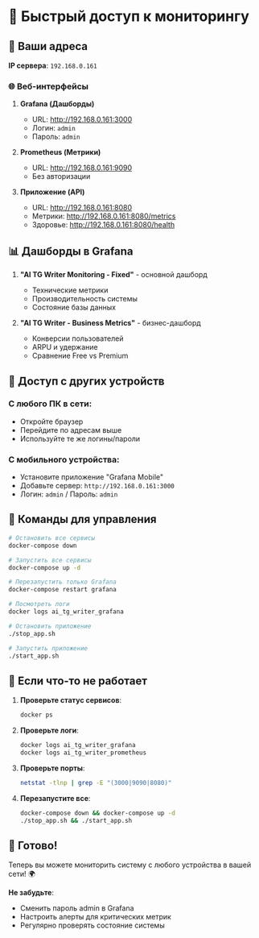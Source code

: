 # 🚀 Быстрый доступ к мониторингу

## 📍 Ваши адреса

**IP сервера**: `192.168.0.161`

### 🌐 Веб-интерфейсы

1. **Grafana (Дашборды)**
   - URL: http://192.168.0.161:3000
   - Логин: `admin`
   - Пароль: `admin`

2. **Prometheus (Метрики)**
   - URL: http://192.168.0.161:9090
   - Без авторизации

3. **Приложение (API)**
   - URL: http://192.168.0.161:8080
   - Метрики: http://192.168.0.161:8080/metrics
   - Здоровье: http://192.168.0.161:8080/health

## 📊 Дашборды в Grafana

1. **"AI TG Writer Monitoring - Fixed"** - основной дашборд
   - Технические метрики
   - Производительность системы
   - Состояние базы данных

2. **"AI TG Writer - Business Metrics"** - бизнес-дашборд
   - Конверсии пользователей
   - ARPU и удержание
   - Сравнение Free vs Premium

## 📱 Доступ с других устройств

### С любого ПК в сети:
- Откройте браузер
- Перейдите по адресам выше
- Используйте те же логины/пароли

### С мобильного устройства:
- Установите приложение "Grafana Mobile"
- Добавьте сервер: `http://192.168.0.161:3000`
- Логин: `admin` / Пароль: `admin`

## 🔧 Команды для управления

```bash
# Остановить все сервисы
docker-compose down

# Запустить все сервисы
docker-compose up -d

# Перезапустить только Grafana
docker-compose restart grafana

# Посмотреть логи
docker logs ai_tg_writer_grafana

# Остановить приложение
./stop_app.sh

# Запустить приложение
./start_app.sh
```

## 🚨 Если что-то не работает

1. **Проверьте статус сервисов**:
   ```bash
   docker ps
   ```

2. **Проверьте логи**:
   ```bash
   docker logs ai_tg_writer_grafana
   docker logs ai_tg_writer_prometheus
   ```

3. **Проверьте порты**:
   ```bash
   netstat -tlnp | grep -E "(3000|9090|8080)"
   ```

4. **Перезапустите все**:
   ```bash
   docker-compose down && docker-compose up -d
   ./stop_app.sh && ./start_app.sh
   ```

## 🎯 Готово!

Теперь вы можете мониторить систему с любого устройства в вашей сети! 🌍

**Не забудьте**:
- Сменить пароль admin в Grafana
- Настроить алерты для критических метрик
- Регулярно проверять состояние системы
